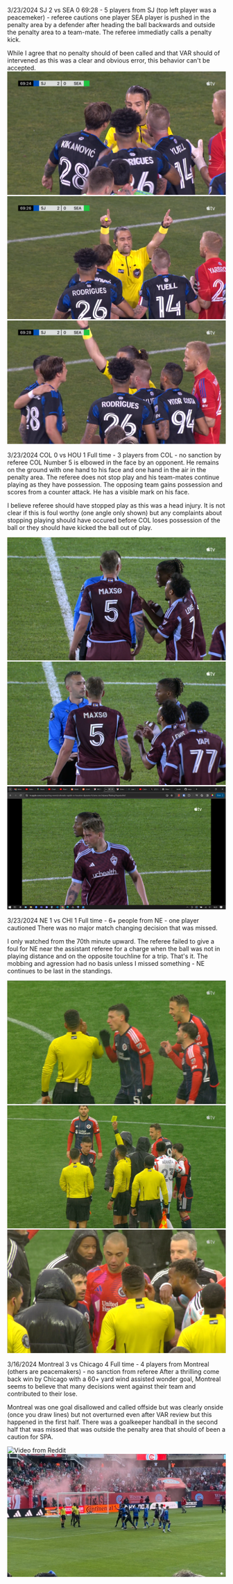 3/23/2024 SJ 2 vs SEA 0 69:28 - 5 players from SJ (top left player was a peacemeker) - referee cautions one player
SEA player is pushed in the penalty area by a defender after heading the ball backwards and outside the penalty area to a team-mate. The referee immediatly calls a penalty kick.

While I agree that no penalty should of been called and that VAR should of intervened as this was a clear and obvious error, this behavior can't be accepted.
![image](media/2024-03-23-SJ-SEA-1.png)
![image](media/2024-03-23-SJ-SEA-2.png)
![image](media/2024-03-23-SJ-SEA-3.png)

3/23/2024 COL 0 vs HOU 1 Full time - 3 players from COL - no sanction by referee
COL Number 5 is elbowed in the face by an opponent. He remains on the ground with one hand to his face and one hand in the air in the penalty area. The referee does not stop play and his team-mates continue playing as they have possession. The opposing team gains possession and scores from a counter attack. He has a visible mark on his face. 

I believe referee should have stopped play as this was a head injury. It is not clear if this is foul worthy (one angle only shown) but any complaints about stopping playing should have occured before COL loses possession of the ball or they should have kicked the ball out of play. 

![image](media/2024-03-23-COL-HOU-1.png)
![image](media/2024-03-23-COL-HOU-2.png)
![image](media/2024-03-23-COL-HOU-3.png)

3/23/2024 NE 1 vs CHI 1 Full time - 6+ people from NE - one player cautioned
There was no major match changing decision that was missed.

I only watched from the 70th minute upward. The referee failed to give a foul for NE near the assistant referee for a charge when the ball was not in playing distance and on the opposite touchline for a trip. That's it. The mobbing and agression had no basis unless I missed something - NE continues to be last in the standings.

![image](media/2024-03-23-NE-CHI-1.png)
![image](media/2024-03-23-NE-CHI-2.png)
![image](media/2024-03-23-NE-CHI-3.png)

3/16/2024 Montreal 3 vs Chicago 4 Full time - 4 players from Montreal (others are peacemakers) - no sanction from referee
After a thrilling come back win by Chicago with a 60+ yard wind assisted wonder goal, Montreal seems to believe that many decisions went against their team and contributed to their lose.

Montreal was one goal disallowed and called offside but was clearly onside (once you draw lines) but not overturned even after VAR review but this happened in the first half. There was a goalkeeper handball in the second half that was missed that was outside the penalty area that should of been a caution for SPA.

![Video from Reddit](https://www.reddit.com/r/MLS/comments/1bgieyv/montreal_players_confront_officials_after_final/)
![image](media/2024-03-16-MON-CHI.png)